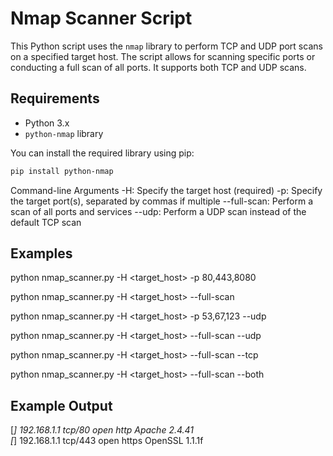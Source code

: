 # Nmap Scanner Script

This Python script uses the `nmap` library to perform TCP and UDP port scans on a specified target host. The script allows for scanning specific ports or conducting a full scan of all ports. It supports both TCP and UDP scans.

## Requirements

- Python 3.x
- `python-nmap` library

You can install the required library using pip:

```sh
pip install python-nmap
```

Command-line Arguments
-H: Specify the target host (required)
-p: Specify the target port(s), separated by commas if multiple
--full-scan: Perform a scan of all ports and services
--udp: Perform a UDP scan instead of the default TCP scan

## Examples

python nmap_scanner.py -H <target_host> -p 80,443,8080

python nmap_scanner.py -H <target_host> --full-scan

python nmap_scanner.py -H <target_host> -p 53,67,123 --udp

python nmap_scanner.py -H <target_host> --full-scan --udp

python nmap_scanner.py -H <target_host> --full-scan --tcp

python nmap_scanner.py -H <target_host> --full-scan --both



## Example Output

[*] 192.168.1.1 tcp/80 open http Apache 2.4.41 \
[*] 192.168.1.1 tcp/443 open https OpenSSL 1.1.1f

